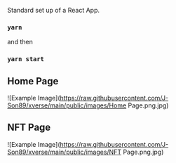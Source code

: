 Standard set up of a React App.

### `yarn`
and then
### `yarn start`

## Home Page

![Example Image](https://raw.githubusercontent.com/J-Son89/xverse/main/public/images/Home Page.png.jpg)

## NFT Page

![Example Image](https://raw.githubusercontent.com/J-Son89/xverse/main/public/images/NFT Page.png.jpg)
